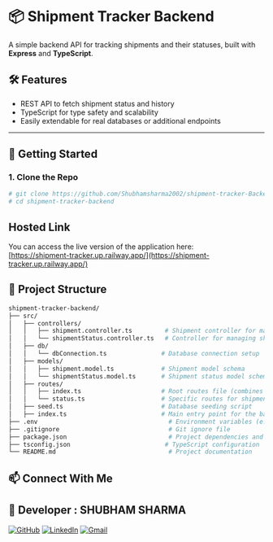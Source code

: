 # 📦 Shipment Tracker Backend

A simple backend API for tracking shipments and their statuses, built with **Express** and **TypeScript**.

## 🛠️ Features

- REST API to fetch shipment status and history
- TypeScript for type safety and scalability
- Easily extendable for real databases or additional endpoints

---

## 🚀 Getting Started

### 1. Clone the Repo

```bash
# git clone https://github.com/Shubhamsharma2002/shipment-tracker-Backend.git
# cd shipment-tracker-backend
```
## Hosted Link

You can access the live version of the application here:  
[https://shipment-tracker.up.railway.app/](https://shipment-tracker.up.railway.app/)
## 📂 Project Structure
```bash
shipment-tracker-backend/
├── src/
│   ├── controllers/
│   │   ├── shipment.controller.ts         # Shipment controller for managing shipments
│   │   └── shipmentStatus.controller.ts   # Controller for managing shipment statuses
│   ├── db/
│   │   └── dbConnection.ts               # Database connection setup
│   ├── models/
│   │   ├── shipment.model.ts             # Shipment model schema
│   │   └── shipmentStatus.model.ts       # Shipment status model schema
│   ├── routes/
│   │   ├── index.ts                      # Root routes file (combines all routes)
│   │   └── status.ts                     # Specific routes for shipment status operations
│   ├── seed.ts                           # Database seeding script
│   ├── index.ts                          # Main entry point for the backend server
├── .env                                    # Environment variables (e.g., DB credentials)
├── .gitignore                              # Git ignore file
├── package.json                            # Project dependencies and scripts
├── tsconfig.json                          # TypeScript configuration
└── README.md                               # Project documentation

```


## 📫 Connect With Me
 ## 👤 Developer : SHUBHAM SHARMA
 
[![GitHub](https://img.shields.io/badge/GitHub-181717?style=for-the-badge&logo=github&logoColor=white)](https://github.com/Shubhamsharma2002)  [![LinkedIn](https://img.shields.io/badge/LinkedIn-0A66C2?style=for-the-badge&logo=linkedin&logoColor=white)](https://www.linkedin.com/in/shubhamsharma2026/)   [![Gmail](https://img.shields.io/badge/Gmail-D14836?style=for-the-badge&logo=gmail&logoColor=white)](mailto:shubhamjii2002@gmail.com)
